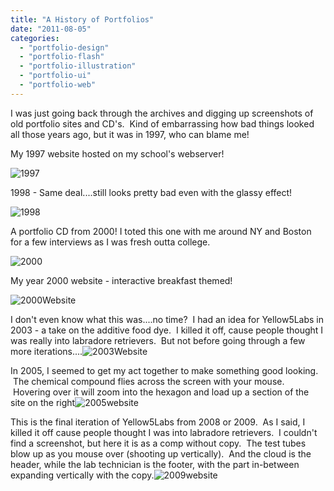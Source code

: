 ```yaml
---
title: "A History of Portfolios"
date: "2011-08-05"
categories:
  - "portfolio-design"
  - "portfolio-flash"
  - "portfolio-illustration"
  - "portfolio-ui"
  - "portfolio-web"
---
```


I was just going back through the archives and digging up screenshots of old portfolio sites and CD's.  Kind of embarrassing how bad things looked all those years ago, but it was in 1997, who can blame me!

My 1997 website hosted on my school's webserver!

![1997](https://d2ypg8o05lff0b.cloudfront.net/wp-content/uploads/2011/08/1997.jpg)

1998 - Same deal....still looks pretty bad even with the glassy effect!

![1998](https://d2ypg8o05lff0b.cloudfront.net/wp-content/uploads/2011/08/1998.jpg)

A portfolio CD from 2000! I toted this one with me around NY and Boston for a few interviews as I was fresh outta college.

![2000](https://d2ypg8o05lff0b.cloudfront.net/wp-content/uploads/2011/08/20001.jpg)

My year 2000 website - interactive breakfast themed!

![2000Website](https://d2ypg8o05lff0b.cloudfront.net/wp-content/uploads/2011/08/2000Website.jpg)

I don't even know what this was....no time?  I had an idea for Yellow5Labs in 2003 - a take on the additive food dye.  I killed it off, cause people thought I was really into labradore retrievers.  But not before going through a few more iterations....![2003Website](https://d2ypg8o05lff0b.cloudfront.net/wp-content/uploads/2011/08/2003Website.jpg)

In 2005, I seemed to get my act together to make something good looking.  The chemical compound flies across the screen with your mouse.  Hovering over it will zoom into the hexagon and load up a section of the site on the right![2005website](https://d2ypg8o05lff0b.cloudfront.net/wp-content/uploads/2011/08/2005website.jpg)

This is the final iteration of Yellow5Labs from 2008 or 2009.  As I said, I killed it off cause people thought I was into labradore retrievers.  I couldn't find a screenshot, but here it is as a comp without copy.  The test tubes blow up as you mouse over (shooting up vertically).  And the cloud is the header, while the lab technician is the footer, with the part in-between expanding vertically with the copy.![2009website](https://d2ypg8o05lff0b.cloudfront.net/wp-content/uploads/2011/08/2009website.jpg)
